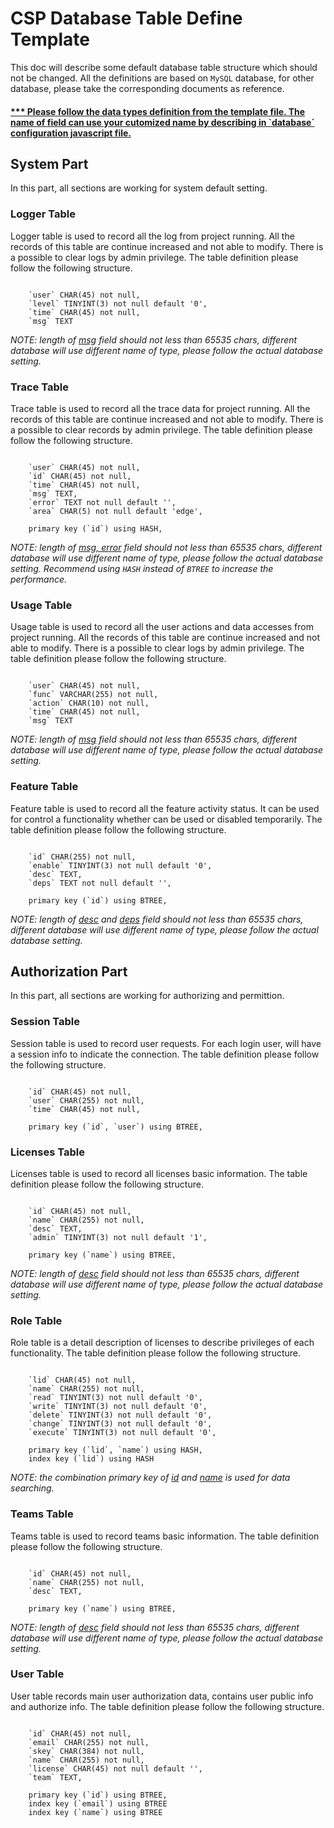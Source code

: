 # CSP Database Table Define Template

This doc will describe some default database table structure which should not be changed. All the definitions are based on `MySQL` database, for other database, please take the corresponding documents as reference.

<h4><u>
*** Please follow the data types definition from the template file. The name of field can use your cutomized name by describing in `database` configuration javascript file.
</u></h4>

## System Part

In this part, all sections are working for system default setting.

### Logger Table

Logger table is used to record all the log from project running. All the records of this table are continue increased and not able to modify. There is a possible to clear logs by admin privilege. The table definition please follow the following structure.

```

    `user` CHAR(45) not null,
    `level` TINYINT(3) not null default '0',
    `time` CHAR(45) not null,
    `msg` TEXT

```

<i>NOTE: length of <u>msg</u> field should not less than 65535 chars, different database will use different name of type, please follow the actual database setting.</i>

### Trace Table

Trace table is used to record all the trace data for project running. All the records of this table are continue increased and not able to modify. There is a possible to clear records by admin privilege. The table definition please follow the following structure.

```

    `user` CHAR(45) not null,
    `id` CHAR(45) not null,
    `time` CHAR(45) not null,
    `msg` TEXT,
    `error` TEXT not null default '',
    `area` CHAR(5) not null default 'edge',

    primary key (`id`) using HASH,

```

<i>NOTE: length of <u>msg, error</u> field should not less than 65535 chars, different database will use different name of type, please follow the actual database setting. Recommend using `HASH` instead of `BTREE` to increase the performance.</i>

### Usage Table

Usage table is used to record all the user actions and data accesses from project running. All the records of this table are continue increased and not able to modify. There is a possible to clear logs by admin privilege. The table definition please follow the following structure.

```

    `user` CHAR(45) not null,
    `func` VARCHAR(255) not null,
    `action` CHAR(10) not null,
    `time` CHAR(45) not null,
    `msg` TEXT

```

<i>NOTE: length of <u>msg</u> field should not less than 65535 chars, different database will use different name of type, please follow the actual database setting.</i>

### Feature Table

Feature table is used to record all the feature activity status. It can be used for control a functionality whether can be used or disabled temporarily. The table definition please follow the following structure.

```

    `id` CHAR(255) not null,
    `enable` TINYINT(3) not null default '0',
    `desc` TEXT,
    `deps` TEXT not null default '',

    primary key (`id`) using BTREE,

```

<i>NOTE: length of <u>desc</u> and <u>deps</u> field should not less than 65535 chars, different database will use different name of type, please follow the actual database setting.</i>

## Authorization Part

In this part, all sections are working for authorizing and permittion.

### Session Table

Session table is used to record user requests. For each login user, will have a session info to indicate the connection. The table definition please follow the following structure.

```

    `id` CHAR(45) not null,
    `user` CHAR(255) not null,
    `time` CHAR(45) not null,

    primary key (`id`, `user`) using BTREE,

```

### Licenses Table

Licenses table is used to record all licenses basic information. The table definition please follow the following structure.

```

    `id` CHAR(45) not null,
    `name` CHAR(255) not null,
    `desc` TEXT,
    `admin` TINYINT(3) not null default '1',

    primary key (`name`) using BTREE,

```

<i>NOTE: length of <u>desc</u> field should not less than 65535 chars, different database will use different name of type, please follow the actual database setting.</i>

### Role Table

Role table is a detail description of licenses to describe privileges of each functionality. The table definition please follow the following structure.

```

    `lid` CHAR(45) not null,
    `name` CHAR(255) not null,
    `read` TINYINT(3) not null default '0',
    `write` TINYINT(3) not null default '0',
    `delete` TINYINT(3) not null default '0',
    `change` TINYINT(3) not null default '0',
    `execute` TINYINT(3) not null default '0',

    primary key (`lid`, `name`) using HASH,
    index key (`lid`) using HASH

```

<i>NOTE: the combination primary key of <u>id</u> and <u>name</u> is used for data searching.</i>

### Teams Table

Teams table is used to record teams basic information. The table definition please follow the following structure.

```

    `id` CHAR(45) not null,
    `name` CHAR(255) not null,
    `desc` TEXT,

    primary key (`name`) using BTREE,

```

<i>NOTE: length of <u>desc</u> field should not less than 65535 chars, different database will use different name of type, please follow the actual database setting.</i>

### User Table

User table records main user authorization data, contains user public info and authorize info. The table definition please follow the following structure.

```

    `id` CHAR(45) not null,
    `email` CHAR(255) not null,
    `skey` CHAR(384) not null,
    `name` CHAR(255) not null,
    `license` CHAR(45) not null default '',
    `team` TEXT,

    primary key (`id`) using BTREE,
    index key (`email`) using BTREE
    index key (`name`) using BTREE

```
